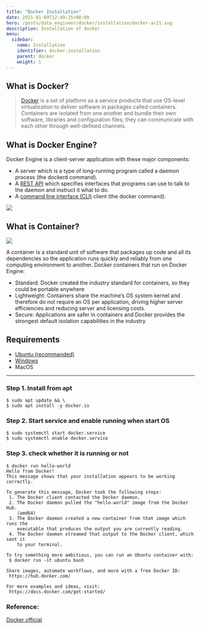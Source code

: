 ```yaml
---
title: "Docker Installation"
date: 2021-01-09T12:49:25+08:00
hero: /posts/data_engineer/docker/installation/docker-ar21.svg
description: Installation of docker
menu:
  sidebar:
    name: Installation
    identifier: docker-installation
    parent: docker
    weight: 1
---
```


## What is Docker?

> [Docker](https://www.docker.com/) is a set of platform as a service products that use OS-level virtualization to deliver software in packages called containers. Containers are isolated from one another and bundle their own software, libraries and configuration files; they can communicate with each other through well-defined channels.

## What is Docker Engine?

Docker Engine is a client-server application with these major components:

- A server which is a type of long-running program called a daemon process (the dockerd command).
- A [REST API](https://en.wikipedia.org/wiki/Overview_of_RESTful_API_Description_Languages) which specifies interfaces that programs can use to talk to the daemon and instruct it what to do.
- A [command line interface (CLI)](https://en.wikipedia.org/wiki/Command-line_interface) client (the docker command).
  
![](https://docs.docker.com/engine/images/engine-components-flow.png)

## What is Container?

![](https://www.docker.com/sites/default/files/d8/styles/large/public/2018-11/container-what-is-container.png)

A container is a standard unit of software that packages up code and all its dependencies so the application runs quickly and reliably from one computing environment to another. 
Docker containers that run on Docker Engine:

- Standard: Docker created the industry standard for containers, so they could be portable anywhere
- Lightweight: Containers share the machine’s OS system kernel and therefore do not require an OS per application, driving higher server efficiencies and reducing server and licensing costs.
- Secure: Applications are safer in containers and Docker provides the strongest default isolation capabilities in the industry


## Requirements
- [Ubuntu (recommanded)](https://ubuntu.com/)
- [Windows](https://www.microsoft.com/en-us/windows)
- MacOS

---

### Step 1. Install from apt
```shell
$ sudo apt update && \
$ sudo apt install -y docker.io
```
### Step 2. Start service and enable running when start OS
```shell
$ sudo systemctl start docker.service
$ sudo systemctl enable docker.service
```
### Step 3. check whether it is running or not
```shell
$ docker run hello-world
Hello from Docker!
This message shows that your installation appears to be working correctly.

To generate this message, Docker took the following steps:
 1. The Docker client contacted the Docker daemon.
 2. The Docker daemon pulled the "hello-world" image from the Docker Hub.
    (amd64)
 3. The Docker daemon created a new container from that image which runs the
    executable that produces the output you are currently reading.
 4. The Docker daemon streamed that output to the Docker client, which sent it
    to your terminal.

To try something more ambitious, you can run an Ubuntu container with:
 $ docker run -it ubuntu bash

Share images, automate workflows, and more with a free Docker ID:
 https://hub.docker.com/

For more examples and ideas, visit:
 https://docs.docker.com/get-started/
```

### Reference:
[Docker official](https://www.docker.com/)


